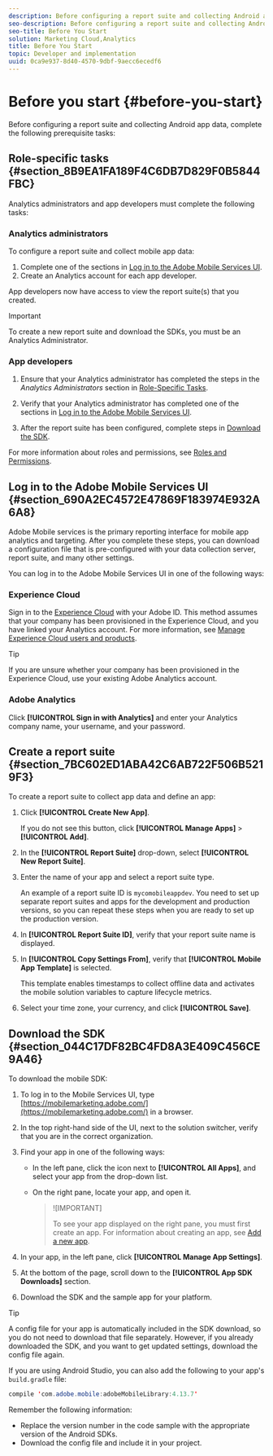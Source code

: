 ```yaml
---
description: Before configuring a report suite and collecting Android app data, complete the following prerequisite tasks 
seo-description: Before configuring a report suite and collecting Android app data, complete the following prerequisite tasks 
seo-title: Before You Start
solution: Marketing Cloud,Analytics
title: Before You Start
topic: Developer and implementation
uuid: 0ca9e937-8d40-4570-9dbf-9aecc6ecedf6
---
```


# Before you start {#before-you-start}

Before configuring a report suite and collecting Android app data, complete the following prerequisite tasks:

## Role-specific tasks {#section_8B9EA1FA189F4C6DB7D829F0B5844FBC}

Analytics administrators and app developers must complete the following tasks:

### Analytics administrators

To configure a report suite and collect mobile app data:

1. Complete one of the sections in [Log in to the Adobe Mobile Services UI](../getting-started/requirements.md#section_690A2EC4572E47869F183974E932A6A8). 
1. Create an Analytics account for each app developer.

App developers now have access to view the report suite(s) that you created.

>[!IMPORTANT]
>
>To create a new report suite and download the SDKs, you must be an Analytics Administrator.

### App developers

1. Ensure that your Analytics administrator has completed the steps in the *Analytics Administrators* section in [Role-Specific Tasks](../getting-started/requirements.md#section_8B9EA1FA189F4C6DB7D829F0B5844FBC). 

1. Verify that your Analytics administrator has completed one of the sections in [Log in to the Adobe Mobile Services UI](../getting-started/requirements.md#section_690A2EC4572E47869F183974E932A6A8). 
1. After the report suite has been configured, complete steps in [Download the SDK](../getting-started/requirements.md#section_044C17DF82BC4FD8A3E409C456CE9A46).

For more information about roles and permissions, see [Roles and Permissions](/help/using/gs/c-mob-roles-and-permissions.md).

## Log in to the Adobe Mobile Services UI {#section_690A2EC4572E47869F183974E932A6A8}

Adobe Mobile services is the primary reporting interface for mobile app analytics and targeting. After you complete these steps, you can download a configuration file that is pre-configured with your data collection server, report suite, and many other settings.

You can log in to the Adobe Mobile Services UI in one of the following ways:

### Experience Cloud

  Sign in to the [Experience Cloud](https://marketing.adobe.com) with your Adobe ID. This method assumes that your company has been provisioned in the Experience Cloud, and you have linked your Analytics account. For more information, see [Manage Experience Cloud users and products](https://docs.adobe.com/content/help/en/core-services/interface/manage-users-and-products/admin-getting-started.html).

  >[!TIP]
  >
  >If you are unsure whether your company has been provisioned in the Experience Cloud, use your existing Adobe Analytics account.

### Adobe Analytics

  Click **[!UICONTROL Sign in with Analytics]** and enter your Analytics company name, your username, and your password.

## Create a report suite {#section_7BC602ED1ABA42C6AB722F506B5219F3}

To create a report suite to collect app data and define an app:

1. Click **[!UICONTROL Create New App]**.

   If you do not see this button, click **[!UICONTROL Manage Apps]** > **[!UICONTROL Add]**. 

1. In the **[!UICONTROL Report Suite]** drop-down, select **[!UICONTROL New Report Suite]**. 

1. Enter the name of your app and select a report suite type.

   An example of a report suite ID is `mycomobileappdev`. You need to set up separate report suites and apps for the development and production versions, so you can repeat these steps when you are ready to set up the production version. 
1. In **[!UICONTROL Report Suite ID]**, verify that your report suite name is displayed. 
1. In **[!UICONTROL Copy Settings From]**, verify that **[!UICONTROL Mobile App Template]** is selected.

   This template enables timestamps to collect offline data and activates the mobile solution variables to capture lifecycle metrics. 

1. Select your time zone, your currency, and click **[!UICONTROL Save]**.

## Download the SDK {#section_044C17DF82BC4FD8A3E409C456CE9A46}

To download the mobile SDK:

1. To log in to the Mobile Services UI, type [https://mobilemarketing.adobe.com/](https://mobilemarketing.adobe.com/) in a browser.
1. In the top right-hand side of the UI, next to the solution switcher, verify that you are in the correct organization.
1. Find your app in one of the following ways:

    * In the left pane, click the icon next to **[!UICONTROL All Apps]**, and select your app from the drop-down list.
    * On the right pane, locate your app, and open it.

      >![IMPORTANT]
      >
      >To see your app displayed on the right pane, you must first create an app. For information about creating an app, see [Add a new app](https://docs.adobe.com/content/help/en/mobile-services/using/manage-apps-ug/t-new-app.html).

1. In your app, in the left pane, click **[!UICONTROL Manage App Settings]**. 
1. At the bottom of the page, scroll down to the **[!UICONTROL App SDK Downloads]** section.
1. Download the SDK and the sample app for your platform.

>[!TIP]
>
>A config file for your app is automatically included in the SDK download, so you do not need to download that file separately. However, if you already downloaded the SDK, and you want to get updated settings, download the config file again.

If you are using Android Studio, you can also add the following to your app's `build.gradle` file:

```java
compile 'com.adobe.mobile:adobeMobileLibrary:4.13.7'
```

Remember the following information:

* Replace the version number in the code sample with the appropriate version of the Android SDKs. 
* Download the config file and include it in your project.